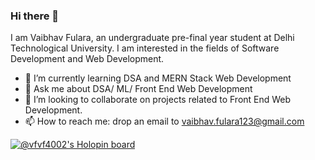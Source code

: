 ### Hi there 👋
I am Vaibhav Fulara, an undergraduate pre-final year student at Delhi Technological University. I am interested in the fields of Software Development and Web Development.
- 🌱 I’m currently learning DSA and MERN Stack Web Development
- 💬 Ask me about DSA/ ML/ Front End Web Development
- 👯 I’m looking to collaborate on projects related to Front End Web Development.
- 📫 How to reach me: drop an email to vaibhav.fulara123@gmail.com


<!--
**Vaibhav-Fulara/Vaibhav-Fulara** is a ✨ _special_ ✨ repository because its `README.md` (this file) appears on your GitHub profile.

Here are some ideas to get you started:

- 🔭 I’m currently working on ...
- 🌱 I’m currently learning ...
- 👯 I’m looking to collaborate on projects related to ...
- 🤔 I’m looking for help with ...
- 💬 Ask me about ...
- 📫 How to reach me: ...
- 😄 Pronouns: ...
- ⚡ Fun fact: ...
-->
[![@vfvf4002's Holopin board](https://holopin.io/api/user/board?user=vfvf4002)](https://holopin.io/@vfvf4002)
